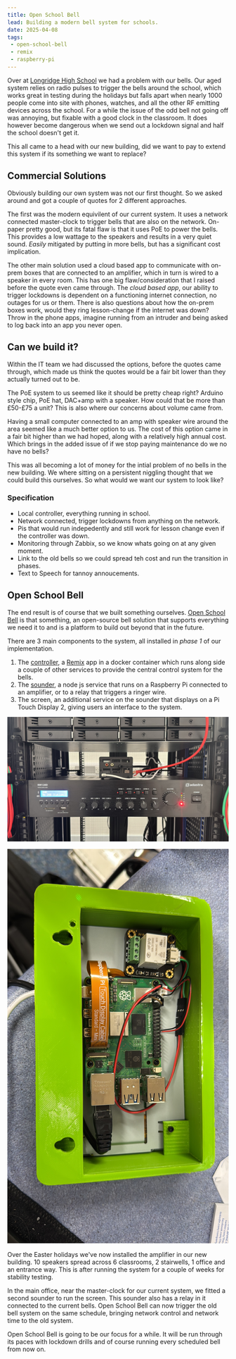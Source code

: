 ```yaml
---
title: Open School Bell
lead: Building a modern bell system for schools.
date: 2025-04-08
tags:
 - open-school-bell
 - remix
 - raspberry-pi
---
```

Over at [Longridge High School](https://www.lhs.lancs.sch.uk) we had a problem with our bells. Our aged system relies on radio pulses to trigger the bells around the school, which works great in testing during the holidays but falls apart when nearly 1000 people come into site with phones, watches, and all the other RF emitting devices across the school. For a while the issue of the odd bell not going off was annoying, but fixable with a good clock in the classroom. It does however become dangerous when we send out a lockdown signal and half the school doesn't get it.

This all came to a head with our new building, did we want to pay to extend this system if its something we want to replace?

## Commercial Solutions

Obviously building our own system was not our first thought. So we asked around and got a couple of quotes for 2 different approaches.

The first was the modern equivilent of our current system. It uses a network connected master-clock to trigger bells that are also on the network. On-paper pretty good, but its fatal flaw is that it uses PoE to power the bells. This provides a low wattage to the speakers and results in a very quiet sound. _Easily_ mitigated by putting in more bells, but has a significant cost implication.

The other main solution used a cloud based app to communicate with on-prem boxes that are connected to an amplifier, which in turn is wired to a speaker in every room. This has one big flaw/consideration that I raised before the quote even came through. The _cloud based app_, our ability to trigger lockdowns is dependent on a functioning internet connection, no outages for us or them. There is also questions about how the on-prem boxes work, would they ring lesson-change if the internet was down? Throw in the phone apps, imagine running from an intruder and being asked to log back into an app you never open.

## Can we build it?

Within the IT team we had discussed the options, before the quotes came through, which made us think the quotes would be a fair bit lower than they actually turned out to be.

The PoE system to us seemed like it should be pretty cheap right? Arduino style chip, PoE hat, DAC+amp with a speaker. How could that be more than £50-£75 a unit? This is also where our concerns about volume came from.

Having a small computer connected to an amp with speaker wire around the area seemed like a much better option to us. The cost of this option came in a fair bit higher than we had hoped, along with a relatively high annual cost. Which brings in the added issue of if we stop paying maintenance do we no have no bells?

This was all becoming a lot of money for the intial problem of no bells in the new building. We where sitting on a persistent niggling thought that we could build this ourselves. So what would we want our system to look like?

### Specification

 - Local controller, everything running in school.
 - Network connected, trigger lockdowns from anything on the network.
 - Pis that would run indepedently and still work for lesson change even if the controller was down.
 - Monitoring through Zabbix, so we know whats going on at any given moment.
 - Link to the old bells so we could spread teh cost and run the transition in phases.
 - Text to Speech for tannoy annoucements.

## Open School Bell

The end result is of course that we built something ourselves. [Open School Bell](https://openschoolbell.co.uk/) is that something, an open-source bell solution that supports everything we need it to and is a platform to build out beyond that in the future.

There are 3 main components to the system, all installed in _phase 1_ of our implementation.

 1. The [controller](https://github.com/Open-School-Bell/controller), a [Remix](https://remix.run/) app in a docker container which runs along side a couple of other services to provide the central control system for the bells.
 2. The [sounder](https://github.com/Open-School-Bell/sounder), a node js service that runs on a Raspberry Pi connected to an amplifier, or to a relay that triggers a ringer wire.
 3. The screen, an additional service on the sounder that displays on a Pi Touch Display 2, giving users an interface to the system.


![A Raspberry Pi connected to an amplifier](/assets/2025/04/open-school-bell/amp.jpg)

![Terminal](/assets/2025/04/open-school-bell/terminal.jpg)

Over the Easter holidays we've now installed the amplifier in our new building. 10 speakers spread across 6 classrooms, 2 stairwells, 1 office and an entrance way. This is after running the system for a couple of weeks for stability testing.

In the main office, near the master-clock for our current system, we fitted a second sounder to run the screen. This sounder also has a relay in it connected to the current bells. Open School Bell can now trigger the old bell system on the same schedule, bringing network control and network time to the old system.

Open School Bell is going to be our focus for a while. It will be run through its paces with lockdown drills and of course running every scheduled bell from now on.
